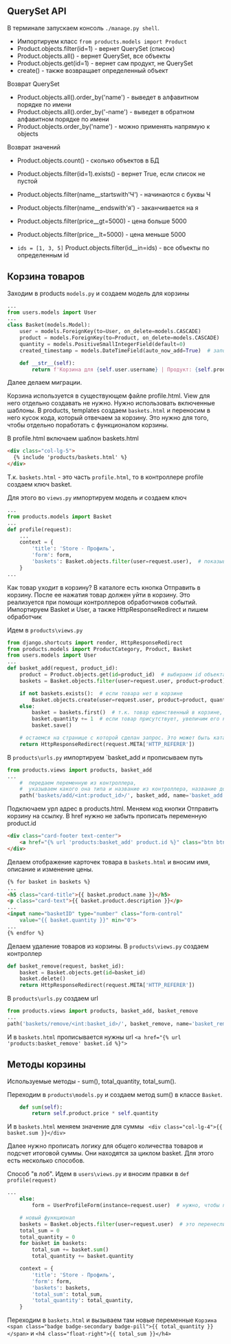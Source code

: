 ## QuerySet API
В терминале запускаем консоль `./manage.py shell`.

- Импортируем класс `from products.models import Product`
- Product.objects.filter(id=1) - вернет QuerySet (список)
- Product.objects.all() - вернет QuerySet, все объекты
- Product.objects.get(id=1) - вернет сам продукт, не QuerySet
- create() - также возвращает определенный объект

Возврат QuerySet
- Product.objects.all().order_by('name') - выведет в алфавитном порядке по имени
- Product.objects.all().order_by('-name') - выведет в обратном алфавитном порядке по имени
- Product.objects.order_by('name') - можно применять напрямую к objects

Возврат значений
- Product.objects.count() - сколько объектов в БД
- Product.objects.filter(id=1).exists() - вернет True, если список не пустой

- Product.objects.filter(name__startswith'Ч') - начинаются с буквы Ч
- Product.objects.filter(name__endswith'я') - заканчивается на я
- Product.objects.filter(price__gt=5000) - цена больше 5000
- Product.objects.filter(price__lt=5000) - цена меньше 5000
- `ids = [1, 3, 5]` Product.objects.filter(id__in=ids) - все объекты по определенным id

## Корзина товаров
Заходим в products `models.py` и создаем модель для корзины
```python
...
from users.models import User
...
class Basket(models.Model):
    user = models.ForeignKey(to=User, on_delete=models.CASCADE)
    product = models.ForeignKey(to=Product, on_delete=models.CASCADE)
    quantity = models.PositiveSmallIntegerField(default=0)
    created_timestamp = models.DateTimeField(auto_now_add=True)  # заполнится автоматом при создании объекта

    def __str__(self):
        return f'Корзина для {self.user.username} | Продукт: {self.product.name}'
```
Далее делаем миграции.

Корзина используется в существующем файле profile.html. View для него отдельно создавать не нужно. Нужно использовать включенные шаблоны. В products, templates создаем `baskets.html` и переносим в него кусок кода, который отвечаем за корзину. Это нужно для того, чтобы отдельно поработать с функционалом корзины.

В profile.html включаем шаблон baskets.html
```html
<div class="col-lg-5">
  {% include 'products/baskets.html' %}
</div>
```
Т.к. `baskets.html` - это часть `profile.html`, то в контроллере profile создаем ключ basket.

Для этого во `views.py` импортируем модель и создаем ключ 
```python
...
from products.models import Basket
...
def profile(request):
    ...
    context = {
        'title': 'Store - Профиль',
        'form': form,
        'baskets': Basket.objects.filter(user=request.user),  # показываем пользователю только его товары, т.к. корзина одна
    }
...
```
Как товар уходит в корзину? В каталоге есть кнопка Отправить в корзину. После ее нажатия товар должен уйти в корзину. Это реализуется при помощи контроллеров обработчиков событий. Импортируем Basket и User, а также HttpResponseRedirect и пишем обработчик

Идем в `products\views.py` 
```python
from django.shortcuts import render, HttpResponseRedirect
from products.models import ProductCategory, Product, Basket
from users.models import User
...
def basket_add(request, product_id):
    product = Product.objects.get(id=product_id)  # выбираем id объекта, который кладем в корзину
    baskets = Basket.objects.filter(user=request.user, product=product)

    if not baskets.exists():  # если товара нет в корзине
        Basket.objects.create(user=request.user, product=product, quantity=1)
    else:
        basket = baskets.first()  # т.к. товар единственный в корзине, его выбираем выше через filter
        basket.quantity += 1  # если товар присутствует, увеличим его на 1
        basket.save()

    # остаемся на странице с которой сделан запрос. Это может быть каталог или сама корзина
    return HttpResponseRedirect(request.META['HTTP_REFERER'])
```
В `products\urls.py` импортируем `basket_add и прописываем путь
```python
from products.views import products, basket_add
...
    #  передаем переменную из контроллера,
    #  указываем какого она типа и название из контроллера, название должно совпадать
    path('baskets/add/<int:product_id>/', basket_add, name='basket_add'),
```
Подключаем урл адрес в products.html. Меняем код кнопки Отправить корзину на ссылку. В href нужно не забыть прописать переменную product.id
```html
<div class="card-footer text-center">
    <a href="{% url 'products:basket_add' product.id %}" class="btn btn-outline-success">Отправить в корзину</a>
</div>
```
Делаем отображение карточек товара в `baskets.html` и вносим имя, описание и изменение цены.
```html
{% for basket in baskets %}
...
<h5 class="card-title">{{ basket.product.name }}</h5>
<p class="card-text">{{ basket.product.description }}</p>
...
<input name="basketID" type="number" class="form-control"
    value="{{ basket.quantity }}" min="0">
...                       
{% endfor %}
```
Делаем удаление товаров из корзины. В `products\views.py` создаем контроллер
```python
def basket_remove(request, basket_id):
    basket = Basket.objects.get(id=basket_id)
    basket.delete()
    return HttpResponseRedirect(request.META['HTTP_REFERER'])
```
В `products\urls.py` создаем url
```python
from products.views import products, basket_add, basket_remove
...
path('baskets/remove/<int:basket_id>/', basket_remove, name='basket_remove'),
```
И в `baskets.html` прописывается нужны url `<a href="{% url 'products:basket_remove' basket.id %}">`

##  Методы корзины
Используемые методы - sum(), total_quantity, total_sum(). 

Переходим в `products\models.py` и создаем метод sum() в классе `Basket`.
```python
    def sum(self):
        return self.product.price * self.quantity
```
И в `baskets.html` меняем значение для суммы ` <div class="col-lg-4">{{ basket.sum }}</div>`

Далее нужно прописать логику для общего количества товаров и подсчет итоговой суммы. Они находятся за циклом basket. Для этого есть несколько способов.

Способ "в лоб". Идем в `users\views.py` и вносим правки в `def profile(request)`
```python
...
    else:
        form = UserProfileForm(instance=request.user)  # нужно, чтобы подтянуть данные в форму

    # новый функционал
    baskets = Basket.objects.filter(user=request.user)  # это перенесли из контекста
    total_sum = 0
    total_quantity = 0
    for basket in baskets:
        total_sum += basket.sum()
        total_quantity += basket.quantity

    context = {
        'title': 'Store - Профиль',
        'form': form,
        'baskets': baskets,
        'total_sum': total_sum,
        'total_quantity': total_quantity,
    }
```
Переходим в `baskets.html` и вызываем там новые переменные `Корзина <span class="badge badge-secondary badge-pill">{{ total_quantity }}</span>` и `<h4 class="float-right">{{ total_sum }}</h4>`
